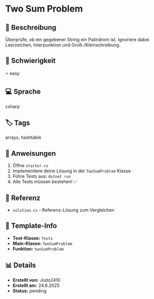 # Two Sum Problem

## 📝 Beschreibung
Überprüfe, ob ein gegebener String ein Palindrom ist. Ignoriere dabei Leerzeichen, Interpunktion und Groß-/Kleinschreibung.

## 🎯 Schwierigkeit
⭐ easy

## 💻 Sprache
csharp

## 🏷️ Tags
arrays, hashtable

## 🚀 Anweisungen
1. Öffne `starter.cs`
2. Implementiere deine Lösung in der `TwoSumProblem` Klasse
3. Führe Tests aus: `dotnet run`
4. Alle Tests müssen bestehen! ✅

## 📖 Referenz
- `solution.cs` - Referenz-Lösung zum Vergleichen

## 🔧 Template-Info
- **Test-Klasse:** `Tests`
- **Main-Klasse:** `TwoSumProblem`
- **Funktion:** `twoSumProblem`

## 📊 Details
- **Erstellt von:** Jodo2410
- **Erstellt am:** 24.6.2025
- **Status:** pending


